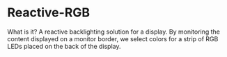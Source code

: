 # Reactive-RGB

What is it? 
A reactive backlighting solution for a display. By monitoring the content displayed on a monitor border, we select colors for a strip of RGB LEDs placed on the back of the display. 

